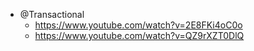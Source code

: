 * @Transactional
  - <https://www.youtube.com/watch?v=2E8FKi4oC0o>
  - <https://www.youtube.com/watch?v=QZ9rXZT0DlQ>